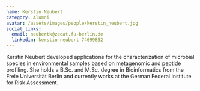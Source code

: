 ```yaml
---
name: Kerstin Neubert
category: Alumni
avatar: /assets/images/people/kerstin_neubert.jpg
social_links:
  email: neubertk@zedat.fu-berlin.de
  linkedin: kerstin-neubert-74699852
---
```


Kerstin Neubert developed applications for the characterization of microbial species in environmental samples based on
metagenomic and peptide profiling. She holds a B.Sc. and M.Sc. degree in Bioinformatics from the Freie Universität
Berlin and currently works at the German Federal Institute for Risk Assessment.
